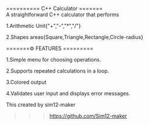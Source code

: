 
========== C++ Calculator =======   
A straightforward C++ calculator that performs

1.Arithmetic Unit{"+","-","*","/"}  

2.Shapes areas{Square,Triangle,Rectangle,Circle-radius}

=======⚙️ FEATURES =========

1.Simple menu for choosing operations.

2.Supports repeated calculations in a loop.

3.Colored output

4.Validates user input and displays error messages.


This created by sim12-maker
>>> https://github.com/Sim12-maker

